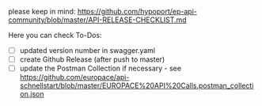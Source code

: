 please keep in mind:
https://github.com/hypoport/ep-api-community/blob/master/API-RELEASE-CHECKLIST.md

Here you can check To-Dos:
* [ ] updated version number in swagger.yaml
* [ ] create Github Release  (after push to master)
* [ ] update the Postman Collection if necessary - see https://github.com/europace/api-schnellstart/blob/master/EUROPACE%20API%20Calls.postman_collection.json
